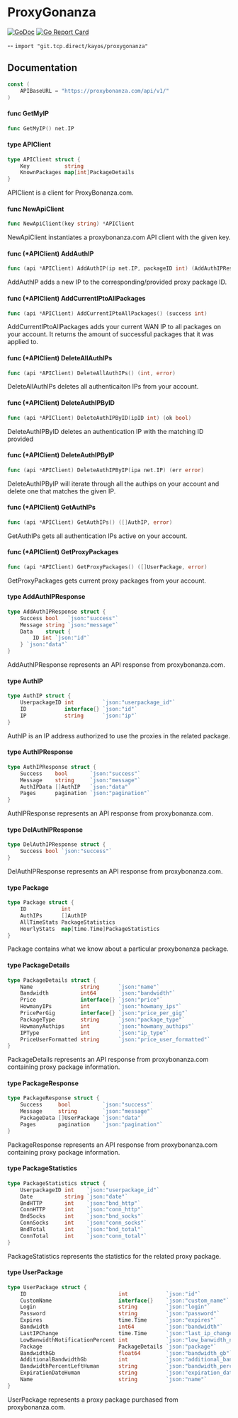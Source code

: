 # ProxyGonanza
[![GoDoc](https://godoc.org/git.tcp.direct/kayos/proxygonanza?status.svg)](https://godoc.org/git.tcp.direct/kayos/proxygonanza)
[![Go Report Card](https://goreportcard.com/badge/github.com/yunginnanet/proxygonanza)](https://goreportcard.com/report/github.com/yunginnanet/proxygonanza)

--
`import "git.tcp.direct/kayos/proxygonanza"`


## Documentation

```go
const (
	APIBaseURL = "https://proxybonanza.com/api/v1/"
)
```

#### func  GetMyIP

```go
func GetMyIP() net.IP
```

#### type APIClient

```go
type APIClient struct {
	Key           string
	KnownPackages map[int]PackageDetails
}
```

APIClient is a client for ProxyBonanza.com.

#### func  NewApiClient

```go
func NewApiClient(key string) *APIClient
```
NewApiClient instantiates a proxybonanza.com API client with the given key.

#### func (*APIClient) AddAuthIP

```go
func (api *APIClient) AddAuthIP(ip net.IP, packageID int) (AddAuthIPResponse, error)
```
AddAuthIP adds a new IP to the corresponding/provided proxy package ID.

#### func (*APIClient) AddCurrentIPtoAllPackages

```go
func (api *APIClient) AddCurrentIPtoAllPackages() (success int)
```
AddCurrentIPtoAllPackages adds your current WAN IP to all packages on your
account. It returns the amount of successful packages that it was applied to.

#### func (*APIClient) DeleteAllAuthIPs

```go
func (api *APIClient) DeleteAllAuthIPs() (int, error)
```
DeleteAllAuthIPs deletes all authenticaiton IPs from your account.

#### func (*APIClient) DeleteAuthIPByID

```go
func (api *APIClient) DeleteAuthIPByID(ipID int) (ok bool)
```
DeleteAuthIPByID deletes an authentication IP with the matching ID provided

#### func (*APIClient) DeleteAuthIPByIP

```go
func (api *APIClient) DeleteAuthIPByIP(ipa net.IP) (err error)
```
DeleteAuthIPByIP will iterate through all the authips on your account and delete
one that matches the given IP.

#### func (*APIClient) GetAuthIPs

```go
func (api *APIClient) GetAuthIPs() ([]AuthIP, error)
```
GetAuthIPs gets all authentication IPs active on your account.

#### func (*APIClient) GetProxyPackages

```go
func (api *APIClient) GetProxyPackages() ([]UserPackage, error)
```
GetProxyPackages gets current proxy packages from your account.

#### type AddAuthIPResponse

```go
type AddAuthIPResponse struct {
	Success bool   `json:"success"`
	Message string `json:"message"`
	Data    struct {
		ID int `json:"id"`
	} `json:"data"`
}
```

AddAuthIPResponse represents an API response from proxybonanza.com.

#### type AuthIP

```go
type AuthIP struct {
	UserpackageID int         `json:"userpackage_id"`
	ID            interface{} `json:"id"`
	IP            string      `json:"ip"`
}
```

AuthIP is an IP address authorized to use the proxies in the related package.

#### type AuthIPResponse

```go
type AuthIPResponse struct {
	Success    bool       `json:"success"`
	Message    string     `json:"message"`
	AuthIPData []AuthIP   `json:"data"`
	Pages      pagination `json:"pagination"`
}
```

AuthIPResponse represents an API response from proxybonanza.com.

#### type DelAuthIPResponse

```go
type DelAuthIPResponse struct {
	Success bool `json:"success"`
}
```

DelAuthIPResponse represents an API response from proxybonanza.com.

#### type Package

```go
type Package struct {
	ID           int
	AuthIPs      []AuthIP
	AllTimeStats PackageStatistics
	HourlyStats  map[time.Time]PackageStatistics
}
```

Package contains what we know about a particular proxybonanza package.

#### type PackageDetails

```go
type PackageDetails struct {
	Name               string      `json:"name"`
	Bandwidth          int64       `json:"bandwidth"`
	Price              interface{} `json:"price"`
	HowmanyIPs         int         `json:"howmany_ips"`
	PricePerGig        interface{} `json:"price_per_gig"`
	PackageType        string      `json:"package_type"`
	HowmanyAuthips     int         `json:"howmany_authips"`
	IPType             int         `json:"ip_type"`
	PriceUserFormatted string      `json:"price_user_formatted"`
}
```

PackageDetails represents an API response from proxybonanza.com containing proxy
package information.

#### type PackageResponse

```go
type PackageResponse struct {
	Success     bool          `json:"success"`
	Message     string        `json:"message"`
	PackageData []UserPackage `json:"data"`
	Pages       pagination    `json:"pagination"`
}
```

PackageResponse represents an API response from proxybonanza.com containing
proxy package information.

#### type PackageStatistics

```go
type PackageStatistics struct {
	UserpackageID int    `json:"userpackage_id"`
	Date          string `json:"date"`
	BndHTTP       int    `json:"bnd_http"`
	ConnHTTP      int    `json:"conn_http"`
	BndSocks      int    `json:"bnd_socks"`
	ConnSocks     int    `json:"conn_socks"`
	BndTotal      int    `json:"bnd_total"`
	ConnTotal     int    `json:"conn_total"`
}
```

PackageStatistics represents the statistics for the related proxy package.

#### type UserPackage

```go
type UserPackage struct {
	ID                             int            `json:"id"`
	CustomName                     interface{}    `json:"custom_name"`
	Login                          string         `json:"login"`
	Password                       string         `json:"password"`
	Expires                        time.Time      `json:"expires"`
	Bandwidth                      int64          `json:"bandwidth"`
	LastIPChange                   time.Time      `json:"last_ip_change"`
	LowBanwidthNotificationPercent int            `json:"low_banwidth_notification_percent"`
	Package                        PackageDetails `json:"package"`
	BandwidthGb                    float64        `json:"bandwidth_gb"`
	AdditionalBandwidthGb          int            `json:"additional_bandwidth_gb"`
	BandwidthPercentLeftHuman      string         `json:"bandwidth_percent_left_human"`
	ExpirationDateHuman            string         `json:"expiration_date_human"`
	Name                           string         `json:"name"`
}
```

UserPackage represents a proxy package purchased from proxybonanza.com.
